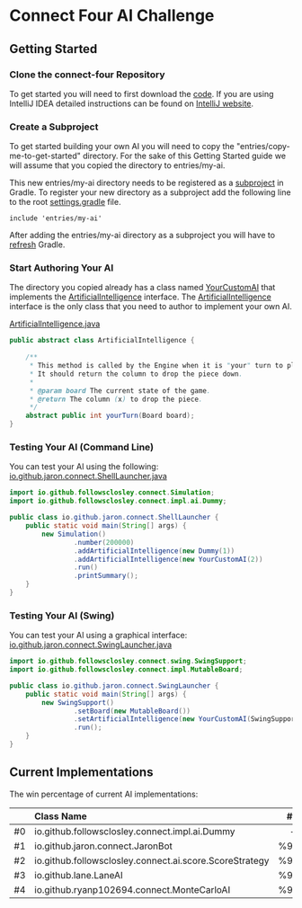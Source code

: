 # Connect Four AI Challenge

## Getting Started

### Clone the connect-four Repository

To get started you will need to first download the [code](https://github.com/followsclosely/connect-four). If you are
using IntelliJ IDEA detailed instructions can be found on
[IntelliJ website](https://www.jetbrains.com/help/idea/manage-projects-hosted-on-github.html).

### Create a Subproject

To get started building your own AI you will need to copy the "entries/copy-me-to-get-started" directory. For the sake
of this Getting Started guide we will assume that you copied the directory to entries/my-ai.

This new entries/my-ai directory needs to be registered as a
[subproject](https://docs.gradle.org/current/userguide/multi_project_builds.html)
in Gradle. To register your new directory as a subproject add the following line to the root
[settings.gradle](https://github.com/followsclosely/connect-four/blob/master/settings.gradle) file.

```properties
include 'entries/my-ai'
```

After adding the entries/my-ai directory as a subproject you will have to
[refresh](https://www.jetbrains.com/help/idea/work-with-gradle-projects.html#gradle_refresh_project)
Gradle.

### Start Authoring Your AI

The directory you copied already has a class
named [YourCustomAI](https://github.com/followsclosely/connect-four/blob/master/entries/copy-me-to-get-started/src/main/java/YourCustomAI.java)
that implements the
[ArtificialIntelligence](https://github.com/followsclosely/connect-four/blob/master/core/src/main/java/net/wilson/games/connect/ArtificialIntelligence)
interface. The
[ArtificialIntelligence](https://github.com/followsclosely/connect-four/blob/master/core/src/main/java/net/wilson/games/connect/ArtificialIntelligence)
interface is the only class that you need to author to implement your own AI.

[ArtificialIntelligence.java](https://github.com/followsclosely/connect-four/blob/master/core/src/main/java/net/wilson/games/connect/ArtificialIntelligence.java)

```java
public abstract class ArtificialIntelligence {
    
    /**
     * This method is called by the Engine when it is "your" turn to play. 
     * It should return the column to drop the piece down.
     *
     * @param board The current state of the game.
     * @return The column (x) to drop the piece.
     */
    abstract public int yourTurn(Board board);
}
```

### Testing Your AI (Command Line)

You can test your AI using the following:
[io.github.jaron.connect.ShellLauncher.java](https://github.com/followsclosely/connect-four/blob/master/entries/copy-me-to-get-started/src/main/java/io.github.jaron.connect.ShellLauncher.java)

```java
import io.github.followsclosley.connect.Simulation;
import io.github.followsclosley.connect.impl.ai.Dummy;

public class io.github.jaron.connect.ShellLauncher {
    public static void main(String[] args) {
        new Simulation()
                .number(200000)
                .addArtificialIntelligence(new Dummy(1))
                .addArtificialIntelligence(new YourCustomAI(2))
                .run()
                .printSummary();
    }
}
```

### Testing Your AI (Swing)

You can test your AI using a graphical interface:
[io.github.jaron.connect.SwingLauncher.java](https://github.com/followsclosely/connect-four/blob/master/entries/copy-me-to-get-started/src/main/java/io.github.jaron.connect.SwingLauncher.java)

```java
import io.github.followsclosley.connect.swing.SwingSupport;
import io.github.followsclosley.connect.impl.MutableBoard;

public class io.github.jaron.connect.SwingLauncher {
    public static void main(String[] args) {
        new SwingSupport()
                .setBoard(new MutableBoard())
                .setArtificialIntelligence(new YourCustomAI(SwingSupport.COMPUTER_COLOR))
                .run();
    }
}
```

## Current Implementations

The win percentage of current AI implementations:

| | Class Name |  #0 |  #1 |  #2 |  #3 |  #4 | 
| ---: | :--- |  :---: |  :---: |  :---: |  :---: |  :---: | 
| #0 | io.github.followsclosley.connect.impl.ai.Dummy |  -  |  %1.7  |  %0.1  |  %0.3  |  %0.3  | 
| #1 | io.github.jaron.connect.JaronBot |  %97.7  |  -  |  %9.5  |  %24.5  |  %4.0  | 
| #2 | io.github.followsclosley.connect.ai.score.ScoreStrategy |  %99.9  |  %74.7  |  -  |  %0.0  |  %46.1  | 
| #3 | io.github.lane.LaneAI |  %99.6  |  %59.899998  |  %0.0  |  -  |  %13.9  | 
| #4 | io.github.ryanp102694.connect.MonteCarloAI |  %99.6  |  %93.6  |  %51.6  |  %70.1  |  -  | 